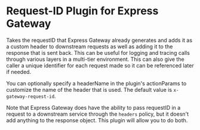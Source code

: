 # Request-ID Plugin for Express Gateway
Takes the requestID that Express Gateway already generates and adds it as a custom header to downstream requests as well as adding it to the response that is sent back.  This can be useful for logging and tracing calls through various layers in a multi-tier environment.  This can also give the caller a unique identifier for each request made so it can be referenced later if needed.

You can optionally specify a headerName in the plugin's actionParams to customize the name of the header that is used.  The default value is `x-gateway-request-id`.

Note that Express Gateway does have the ability to pass requestID in a request to a downstream service through the `headers` policy, but it doesn't add anything to the response object.  This plugin will allow you to do both.